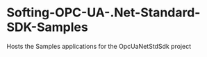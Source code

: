 # Softing-OPC-UA-.Net-Standard-SDK-Samples

Hosts the Samples applications for the OpcUaNetStdSdk project  
